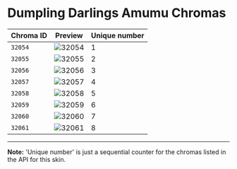 # Dumpling Darlings Amumu Chromas

| Chroma ID | Preview | Unique number |
|---|---|---|
| `32054` | ![32054](https://raw.communitydragon.org/latest/plugins/rcp-be-lol-game-data/global/default/v1/champion-chroma-images/32/32054.png) | 1 |
| `32055` | ![32055](https://raw.communitydragon.org/latest/plugins/rcp-be-lol-game-data/global/default/v1/champion-chroma-images/32/32055.png) | 2 |
| `32056` | ![32056](https://raw.communitydragon.org/latest/plugins/rcp-be-lol-game-data/global/default/v1/champion-chroma-images/32/32056.png) | 3 |
| `32057` | ![32057](https://raw.communitydragon.org/latest/plugins/rcp-be-lol-game-data/global/default/v1/champion-chroma-images/32/32057.png) | 4 |
| `32058` | ![32058](https://raw.communitydragon.org/latest/plugins/rcp-be-lol-game-data/global/default/v1/champion-chroma-images/32/32058.png) | 5 |
| `32059` | ![32059](https://raw.communitydragon.org/latest/plugins/rcp-be-lol-game-data/global/default/v1/champion-chroma-images/32/32059.png) | 6 |
| `32060` | ![32060](https://raw.communitydragon.org/latest/plugins/rcp-be-lol-game-data/global/default/v1/champion-chroma-images/32/32060.png) | 7 |
| `32061` | ![32061](https://raw.communitydragon.org/latest/plugins/rcp-be-lol-game-data/global/default/v1/champion-chroma-images/32/32061.png) | 8 |

---

**Note:** 'Unique number' is just a sequential counter for the chromas listed in the API for this skin.